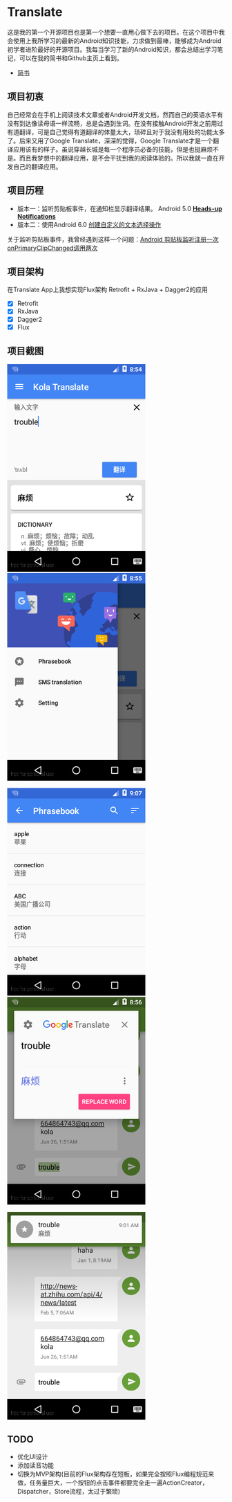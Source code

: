 # Translate

这是我的第一个开源项目也是第一个想要一直用心做下去的项目。在这个项目中我会使用上我所学习的最新的Android知识技能，力求做到最棒，能够成为Android初学者进阶最好的开源项目。我每当学习了新的Android知识，都会总结出学习笔记，可以在我的简书和Github主页上看到。

 + [简书](http://www.jianshu.com/users/7d7c77e7eb91/latest_articles)

## 项目初衷
自己经常会在手机上阅读技术文章或者Android开发文档，然而自己的英语水平有没有到达像读母语一样流畅，总是会遇到生词。在没有接触Android开发之前用过有道翻译，可是自己觉得有道翻译的体量太大，琐碎且对于我没有用处的功能太多了。后来又用了Google Translate，深深的觉得，Google Translate才是一个翻译应用该有的样子。虽说穿越长城是每一个程序员必备的技能，但是也挺麻烦不是。而且我梦想中的翻译应用，是不会干扰到我的阅读体验的。所以我就一直在开发自己的翻译应用。

## 项目历程

+ 版本一：监听剪贴板事件，在通知栏显示翻译结果。 Android 5.0 **[Heads-up Notifications](https://developer.android.com/guide/topics/ui/notifiers/notifications.html#Heads-up)**
+ 版本二：使用Android 6.0 [创建自定义的文本选择操作](http://www.open-open.com/lib/view/open1453252923183.html)

关于监听剪贴板事件，我曾经遇到这样一个问题：[Android 剪贴板监听注册一次 onPrimaryClipChanged调用两次](http://www.jianshu.com/p/ed4637bfeb05)

## 项目架构

在Translate App上我想实现Flux架构 Retrofit + RxJava + Dagger2的应用

 - [x] Retrofit
 - [X] RxJava
 - [X] Dagger2
 - [X] Flux
 
## 项目截图

 ![image](https://github.com/kolacbb/Translate/raw/master/art/homepage.png)
 ![image](https://github.com/kolacbb/Translate/raw/master/art/menupage.png)

 ![image](https://github.com/kolacbb/Translate/raw/master/art/phrasebook.png) 
 ![image](https://github.com/kolacbb/Translate/raw/master/art/CopyDrop.png)

 ![image](https://github.com/kolacbb/Translate/raw/master/art/TapToTranslate.png)

## TODO

 * 优化UI设计
 * 添加读音功能
 * 切换为MVP架构(目前的Flux架构存在短板，如果完全按照Flux编程规范来做，任务量巨大，一个按钮的点击事件都要完全走一遍ActionCreator，Dispatcher，Store流程，太过于繁琐)




